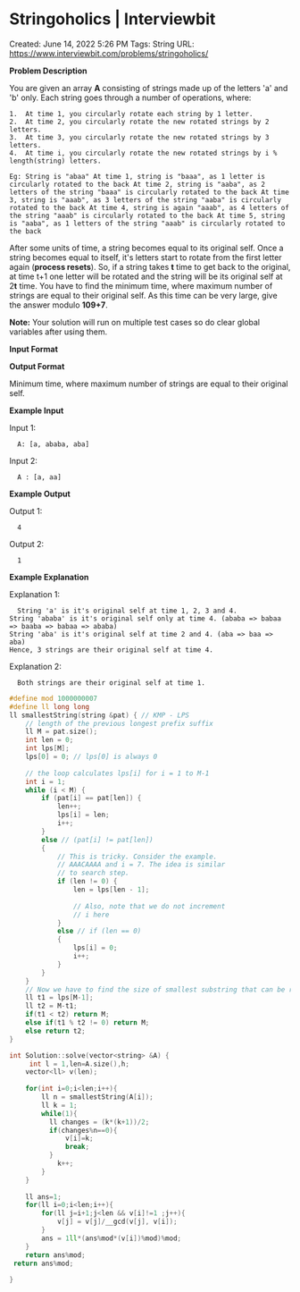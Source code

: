 # Stringoholics | Interviewbit

Created: June 14, 2022 5:26 PM
Tags: String
URL: https://www.interviewbit.com/problems/stringoholics/

**Problem Description**

You are given an array **A** consisting of strings made up of the letters 'a' and 'b' only.
Each string goes through a number of operations, where:

```
1.  At time 1, you circularly rotate each string by 1 letter.
2.  At time 2, you circularly rotate the new rotated strings by 2 letters.
3.  At time 3, you circularly rotate the new rotated strings by 3 letters.
4.  At time i, you circularly rotate the new rotated strings by i % length(string) letters.

Eg: String is "abaa" At time 1, string is "baaa", as 1 letter is circularly rotated to the back At time 2, string is "aaba", as 2 letters of the string "baaa" is circularly rotated to the back At time 3, string is "aaab", as 3 letters of the string "aaba" is circularly rotated to the back At time 4, string is again "aaab", as 4 letters of the string "aaab" is circularly rotated to the back At time 5, string is "aaba", as 1 letters of the string "aaab" is circularly rotated to the back

```

After some units of time, a string becomes equal to its original self.
Once a string becomes equal to itself, it's letters start to rotate from the first letter again (**process resets**). So, if a string takes **t** time to get back to the original, at time t+1 one letter will be rotated and the string will be its original self at 2**t** time.
You have to find the minimum time, where maximum number of strings are equal to their original self.
As this time can be very large, give the answer modulo **109+7**.

**Note:** Your solution will run on multiple test cases so do clear global variables after using them.

**Input Format**

**Output Format**

Minimum time, where maximum number of strings are equal to their original self.

**Example Input**

Input 1:

```
  A: [a, ababa, aba]

```

Input 2:

```
  A : [a, aa]

```

**Example Output**

Output 1:

```
  4

```

Output 2:

```
  1

```

**Example Explanation**

Explanation 1:

```
  String 'a' is it's original self at time 1, 2, 3 and 4.
String 'ababa' is it's original self only at time 4. (ababa => babaa => baaba => babaa => ababa)
String 'aba' is it's original self at time 2 and 4. (aba => baa => aba)
Hence, 3 strings are their original self at time 4.

```

Explanation 2:

```
  Both strings are their original self at time 1.

```

```cpp
#define mod 1000000007
#define ll long long
ll smallestString(string &pat) { // KMP - LPS
    // length of the previous longest prefix suffix 
    ll M = pat.size();
    int len = 0; 
    int lps[M];
    lps[0] = 0; // lps[0] is always 0 
  
    // the loop calculates lps[i] for i = 1 to M-1 
    int i = 1; 
    while (i < M) { 
        if (pat[i] == pat[len]) { 
            len++; 
            lps[i] = len; 
            i++; 
        } 
        else // (pat[i] != pat[len]) 
        { 
            // This is tricky. Consider the example. 
            // AAACAAAA and i = 7. The idea is similar 
            // to search step. 
            if (len != 0) { 
                len = lps[len - 1]; 
  
                // Also, note that we do not increment 
                // i here 
            } 
            else // if (len == 0) 
            { 
                lps[i] = 0; 
                i++; 
            } 
        } 
    } 
    // Now we have to find the size of smallest substring that can be repeated to get the whole string.
    ll t1 = lps[M-1];
    ll t2 = M-t1;
    if(t1 < t2) return M;
    else if(t1 % t2 != 0) return M;
    else return t2;
} 

int Solution::solve(vector<string> &A) {
     int l = 1,len=A.size(),h;
    vector<ll> v(len);
    
    for(int i=0;i<len;i++){
        ll n = smallestString(A[i]); 
        ll k = 1;
        while(1){
          ll changes = (k*(k+1))/2; 
          if(changes%n==0){
              v[i]=k;
              break;
          }
            k++;
        }
    }
    
    ll ans=1;
    for(ll i=0;i<len;i++){
        for(ll j=i+1;j<len && v[i]!=1 ;j++){
            v[j] = v[j]/__gcd(v[j], v[i]);
        }
        ans = 1ll*(ans%mod*(v[i])%mod)%mod;
    }
    return ans%mod;
 return ans%mod;
    
}
```
